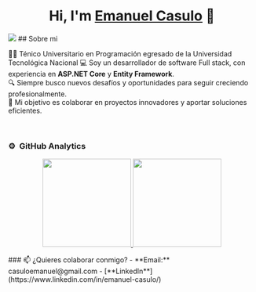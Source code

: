 <div align="center">
<h1 align="center">Hi, I'm <a href="https://www.linkedin.com/in/emanuelcasulo/">Emanuel Casulo</a> 👋</h1>
</div>
<img src="https://api.vinglet.com/images/0b028a6f-e86a-4a28-8b7b-744e582b41f6"> 
## Sobre mi

👨‍💻 Ténico Universitario en Programación egresado de la Universidad Tecnológica Nacional
💻 Soy un desarrollador de software Full stack, con experiencia en **ASP.NET Core** y **Entity Framework**.  
🔍 Siempre busco nuevos desafíos y oportunidades para seguir creciendo profesionalmente.  
🎯 Mi objetivo es colaborar en proyectos innovadores y aportar soluciones eficientes.

<br>

### ⚙️ &nbsp;GitHub Analytics

<p align="center">
<a href="https://github.com/ArisGuimera">
  <img height="180em" src="https://github-readme-stats.vercel.app/api?username=emanuelfcasulo&show_icons=true&theme=dark&count_private=true"/>
  <img height="180em" src="https://github-readme-stats-eight-theta.vercel.app/api/top-langs/?username=emanuelfcasulo&layout=compact&langs_count=8&theme=algolia"/>
</a>
  <div>
    ### 📫 ¿Quieres colaborar conmigo?
- **Email:** casuloemanuel@gmail.com  
- [**LinkedIn**](https://www.linkedin.com/in/emanuel-casulo/)  

  </div>
</p>
